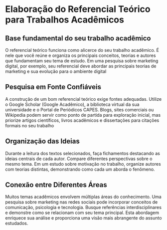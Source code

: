 # Elaboração do Referencial Teórico para Trabalhos Acadêmicos

## Base fundamental do seu trabalho acadêmico

O referencial teórico funciona como alicerce do seu trabalho acadêmico. É nele que você reúne e organiza os principais conceitos, teorias e autores que fundamentam seu tema de estudo. Em uma pesquisa sobre marketing digital, por exemplo, seu referencial deve abordar as principais teorias de marketing e sua evolução para o ambiente digital

## Pesquisa em Fonte Confiáveis

A construção de um bom referencial teórico exige fontes adequadas. Utilize o Google Scholar (Google Acadêmico), a biblioteca virtual da sua universidade e o Portal de Periódicos CAPES. Blogs, sites comerciais ou Wikipedia podem servir como ponto de partida para exploração inicial, mas priorize artigos científicos, livros acadêmicos e dissertações para citações formais no seu trabalho

## Organização das Ideias

Durante a leitura dos textos selecionados, faça fichamentos destacando as ideias centrais de cada autor. Compare diferentes perspectivas sobre o mesmo tema. Em um estudo sobre motivação no trabalho, organize autores com teorias distintas, demonstrando como cada um aborda o fenômeno.

## Conexão entre Diferentes Áreas

Muitos temas acadêmicos envolvem múltiplas áreas do conhecimento. Uma pesquisa sobre marketing nas redes sociais pode incorporar conceitos de comunicação, psicologia e tecnologia. Busque referências interdisciplinares e demonstre como se relacionam com seu tema principal. Esta abordagem enriquece sua análise e proporciona uma visão mais abrangente do assunto estudados.
